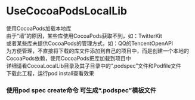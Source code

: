 # UseCocoaPodsLocalLib
使用CocoaPods加载本地库  
由于“墙”的原因，某些库使用CocoaPods获取不到，如：TwitterKit  
或者某些库未提供CocoaPods的管理方式，如：QQ的TencentOpenAPI  
为方便管理，不直接将下载的库文件添加到自己的项目中，而是创建一个本地的CocoaPods依赖，使用CocoaPods把库加载到项目中  
详细请看CocoaLocalLib目录及其子目录中的“.podspec”文件和Podfile文件  
下载此工程，运行pod install查看效果  
  
  
### 使用pod spec create命令 可生成“.podspec”模板文件  
